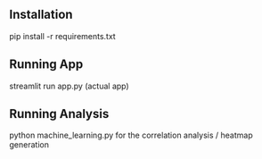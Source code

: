 ## Installation
pip install -r requirements.txt
## Running App
streamlit run app.py (actual app)
## Running Analysis
python machine_learning.py for the correlation analysis / heatmap generation
